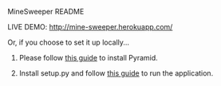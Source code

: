 MineSweeper README

LIVE DEMO: http://mine-sweeper.herokuapp.com/

Or, if you choose to set it up locally...

1) Please follow [this guide](http://docs.pylonsproject.org/projects/pyramid//en/latest/narr/install.html) to install Pyramid.

2) Install setup.py and follow [this guide](http://docs.pylonsproject.org/projects/pyramid//en/latest/narr/project.html#running-the-project-application) to run the application.
